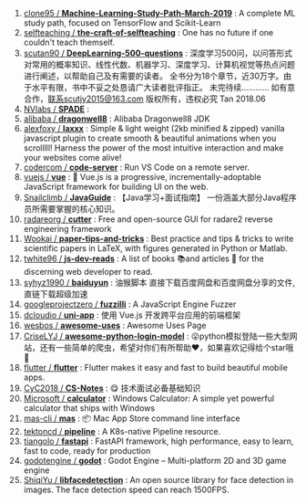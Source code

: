 1. [clone95 / **Machine-Learning-Study-Path-March-2019**](https://github.com/clone95/Machine-Learning-Study-Path-March-2019) : A complete ML study path, focused on TensorFlow and Scikit-Learn
1. [selfteaching / **the-craft-of-selfteaching**](https://github.com/selfteaching/the-craft-of-selfteaching) : One has no future if one couldn't teach themself.
1. [scutan90 / **DeepLearning-500-questions**](https://github.com/scutan90/DeepLearning-500-questions) : 深度学习500问，以问答形式对常用的概率知识、线性代数、机器学习、深度学习、计算机视觉等热点问题进行阐述，以帮助自己及有需要的读者。 全书分为18个章节，近30万字。由于水平有限，书中不妥之处恳请广大读者批评指正。 未完待续............ 如有意合作，联系scutjy2015@163.com 版权所有，违权必究 Tan 2018.06
1. [NVlabs / **SPADE**](https://github.com/NVlabs/SPADE) : 
1. [alibaba / **dragonwell8**](https://github.com/alibaba/dragonwell8) : Alibaba Dragonwell8 JDK
1. [alexfoxy / **laxxx**](https://github.com/alexfoxy/laxxx) : Simple & light weight (2kb minified & zipped) vanilla javascript plugin to create smooth & beautiful animations when you scrolllll! Harness the power of the most intuitive interaction and make your websites come alive!
1. [codercom / **code-server**](https://github.com/codercom/code-server) : Run VS Code on a remote server.
1. [vuejs / **vue**](https://github.com/vuejs/vue) : 🖖 Vue.js is a progressive, incrementally-adoptable JavaScript framework for building UI on the web.
1. [Snailclimb / **JavaGuide**](https://github.com/Snailclimb/JavaGuide) : 【Java学习+面试指南】 一份涵盖大部分Java程序员所需要掌握的核心知识。
1. [radareorg / **cutter**](https://github.com/radareorg/cutter) : Free and open-source GUI for radare2 reverse engineering framework
1. [Wookai / **paper-tips-and-tricks**](https://github.com/Wookai/paper-tips-and-tricks) : Best practice and tips & tricks to write scientific papers in LaTeX, with figures generated in Python or Matlab.
1. [twhite96 / **js-dev-reads**](https://github.com/twhite96/js-dev-reads) : A list of books 📚and articles 📝 for the discerning web developer to read.
1. [syhyz1990 / **baiduyun**](https://github.com/syhyz1990/baiduyun) : 油猴脚本 直接下载百度网盘和百度网盘分享的文件,直链下载超级加速
1. [googleprojectzero / **fuzzilli**](https://github.com/googleprojectzero/fuzzilli) : A JavaScript Engine Fuzzer
1. [dcloudio / **uni-app**](https://github.com/dcloudio/uni-app) : 使用 Vue.js 开发跨平台应用的前端框架
1. [wesbos / **awesome-uses**](https://github.com/wesbos/awesome-uses) : Awesome Uses Page
1. [CriseLYJ / **awesome-python-login-model**](https://github.com/CriseLYJ/awesome-python-login-model) : 😮python模拟登陆一些大型网站，还有一些简单的爬虫，希望对你们有所帮助❤️，如果喜欢记得给个star哦🌟
1. [flutter / **flutter**](https://github.com/flutter/flutter) : Flutter makes it easy and fast to build beautiful mobile apps.
1. [CyC2018 / **CS-Notes**](https://github.com/CyC2018/CS-Notes) : 😋 技术面试必备基础知识
1. [Microsoft / **calculator**](https://github.com/Microsoft/calculator) : Windows Calculator: A simple yet powerful calculator that ships with Windows
1. [mas-cli / **mas**](https://github.com/mas-cli/mas) : 📦 Mac App Store command line interface
1. [tektoncd / **pipeline**](https://github.com/tektoncd/pipeline) : A K8s-native Pipeline resource.
1. [tiangolo / **fastapi**](https://github.com/tiangolo/fastapi) : FastAPI framework, high performance, easy to learn, fast to code, ready for production
1. [godotengine / **godot**](https://github.com/godotengine/godot) : Godot Engine – Multi-platform 2D and 3D game engine
1. [ShiqiYu / **libfacedetection**](https://github.com/ShiqiYu/libfacedetection) : An open source library for face detection in images. The face detection speed can reach 1500FPS.